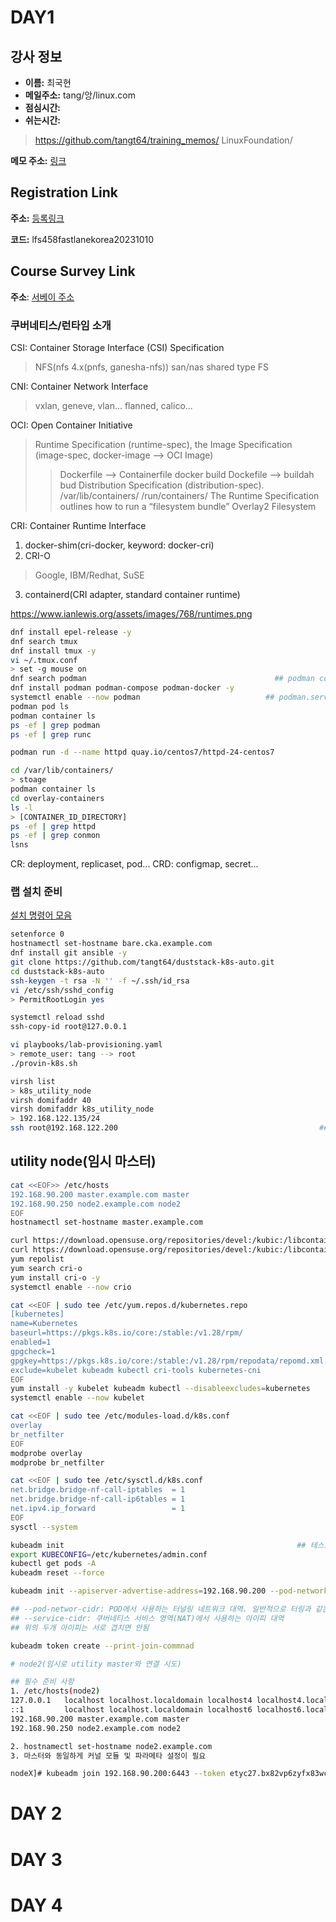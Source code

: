 # DAY1

## 강사 정보

- __이름:__ 최국현
- __메일주소:__ tang/앙/linux.com
- __점심시간:__ 
- __쉬는시간:__ 

> https://github.com/tangt64/training_memos/
> LinuxFoundation/

__메모 주소:__ [링크](https://github.com/tangt64/training_memos/blob/main/LinuxFoundation/)

## Registration Link

__주소:__ [등록링크](https://linux.thoughtindustries.com/redeem)

__코드:__ lfs458fastlanekorea20231010

## Course Survey Link 

__주소__: [서베이 주소](https://www.surveymonkey.com/r/KK7Z3SR?course=LFS458_20231010_PART_VIRT_FASTLANEKOREA)


### 쿠버네티스/런타임 소개

CSI: Container Storage Interface (CSI) Specification 
> NFS(nfs 4.x(pnfs, ganesha-nfs))
> san/nas
> shared type FS

CNI: Container Network Interface
> vxlan, geneve, vlan...
> flanned, calico...

OCI: Open Container Initiative
> Runtime Specification (runtime-spec), 
> the Image Specification (image-spec, docker-image --> OCI Image) 
>> Dockerfile --> Containerfile
>> docker build Dockefile --> buildah bud 
> Distribution Specification (distribution-spec). 
>> /var/lib/containers/
>> /run/containers/
> The Runtime Specification outlines how to run a “filesystem bundle” 
>> Overlay2 Filesystem

CRI: Container Runtime Interface
1. docker-shim(cri-docker, keyword: docker-cri) 
2. CRI-O
> Google, IBM/Redhat, SuSE
3. containerd(CRI adapter, standard container runtime) 


https://www.ianlewis.org/assets/images/768/runtimes.png


```bash
dnf install epel-release -y
dnf search tmux
dnf install tmux -y
vi ~/.tmux.conf
> set -g mouse on
dnf search podman                                          ## podman container engine
dnf install podman podman-compose podman-docker -y
systemctl enable --now podman                            ## podman.service for API
podman pod ls
podman container ls
ps -ef | grep podman
ps -ef | grep runc

podman run -d --name httpd quay.io/centos7/httpd-24-centos7 

cd /var/lib/containers/
> stoage
podman container ls
cd overlay-containers
ls -l 
> [CONTAINER_ID_DIRECTORY]
ps -ef | grep httpd
ps -ef | grep conmon
lsns
```

CR: deployment, replicaset, pod...
CRD: configmap, secret...

### 랩 설치 준비

[설치 명령어 모음](https://raw.githubusercontent.com/tangt64/training_memos/main/LinuxFoundation/LFS458/command-collection.md)

```bash
setenforce 0
hostnamectl set-hostname bare.cka.example.com
dnf install git ansible -y
git clone https://github.com/tangt64/duststack-k8s-auto.git
cd duststack-k8s-auto
ssh-keygen -t rsa -N '' -f ~/.ssh/id_rsa
vi /etc/ssh/sshd_config
> PermitRootLogin yes

systemctl reload sshd
ssh-copy-id root@127.0.0.1

vi playbooks/lab-provisioning.yaml
> remote_user: tang --> root
./provin-k8s.sh

virsh list
> k8s_utility_node
virsh domifaddr 40 
virsh domifaddr k8s_utility_node
> 192.168.122.135/24
ssh root@192.168.122.200                                             ## 암호는 kubernetes
```

## utility node(임시 마스터)

```bash
cat <<EOF>> /etc/hosts
192.168.90.200 master.example.com master
192.168.90.250 node2.example.com node2
EOF
hostnamectl set-hostname master.example.com

curl https://download.opensuse.org/repositories/devel:/kubic:/libcontainers:/stable/CentOS_7/devel:kubic:libcontainers:stable.repo -o /etc/yum.repos.d/libcontainers.repo
curl https://download.opensuse.org/repositories/devel:/kubic:/libcontainers:/stable:/cri-o:/1.28:/1.28.1/CentOS_7/devel:kubic:libcontainers:stable:cri-o:1.28:1.28.1.repo -o /etc/yum.repos.d/crio.repo
yum repolist
yum search cri-o
yum install cri-o -y
systemctl enable --now crio

cat <<EOF | sudo tee /etc/yum.repos.d/kubernetes.repo
[kubernetes]
name=Kubernetes
baseurl=https://pkgs.k8s.io/core:/stable:/v1.28/rpm/
enabled=1
gpgcheck=1
gpgkey=https://pkgs.k8s.io/core:/stable:/v1.28/rpm/repodata/repomd.xml.key
exclude=kubelet kubeadm kubectl cri-tools kubernetes-cni
EOF
yum install -y kubelet kubeadm kubectl --disableexcludes=kubernetes
systemctl enable --now kubelet

cat <<EOF | sudo tee /etc/modules-load.d/k8s.conf
overlay
br_netfilter
EOF
modprobe overlay
modprobe br_netfilter

cat <<EOF | sudo tee /etc/sysctl.d/k8s.conf
net.bridge.bridge-nf-call-iptables  = 1
net.bridge.bridge-nf-call-ip6tables = 1
net.ipv4.ip_forward                 = 1
EOF
sysctl --system

kubeadm init                                                    ## 테스트 및 확인 
export KUBECONFIG=/etc/kubernetes/admin.conf
kubectl get pods -A
kubeadm reset --force 

kubeadm init --apiserver-advertise-address=192.168.90.200 --pod-network-cidr=192.168.0.0/16 --service-cidr=10.90.0.0/16 

## --pod-networ-cidr: POD에서 사용하는 터널링 네트워크 대역. 일반적으로 터링과 같은 대역을 사용한다. 랩에서는 eth1
## --service-cidr: 쿠버네티스 서비스 영역(NAT)에서 사용하는 아이피 대역
## 위의 두개 아이피는 서로 겹치면 안됨

kubeadm token create --print-join-commnad

# node2(임시로 utility master와 연결 시도)

## 필수 준비 사항 
1. /etc/hosts(node2)
127.0.0.1   localhost localhost.localdomain localhost4 localhost4.localdomain4
::1         localhost localhost.localdomain localhost6 localhost6.localdomain6
192.168.90.200 master.example.com master
192.168.90.250 node2.example.com node2

2. hostnamectl set-hostname node2.example.com
3. 마스터와 동일하게 커널 모듈 및 파라메타 설정이 필요

nodeX]# kubeadm join 192.168.90.200:6443 --token etyc27.bx82vp6zyfx83wc4 --discovery-token-ca-cert-hash sha256:8eba1a36e4c528ea60b6942b6abe1a52b0cf06aa70892eb61a289e78906857da 
```
# DAY 2
# DAY 3
# DAY 4